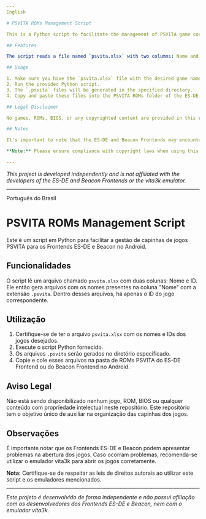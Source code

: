 ```yaml
---
English

# PSVITA ROMs Management Script

This is a Python script to facilitate the management of PSVITA game covers for the ES-DE and Beacon Frontends on Android.

## Features

The script reads a file named `psvita.xlsx` with two columns: Name and ID. It then generates files with the names listed in the "Name" column with the extension `.psvita`. Within these files, only the game's ID is included.

## Usage

1. Make sure you have the `psvita.xlsx` file with the desired game names and IDs.
2. Run the provided Python script.
3. The `.psvita` files will be generated in the specified directory.
4. Copy and paste these files into the PSVITA ROMs folder of the ES-DE Frontend or the Beacon Frontend on Android.

## Legal Disclaimer

No games, ROMs, BIOS, or any copyrighted content are provided in this repository. This repository solely aims to assist in managing game covers.

## Notes

It's important to note that the ES-DE and Beacon Frontends may encounter issues when opening games. If problems arise, it's recommended to use the vita3k emulator to open the games correctly.

**Note:** Please ensure compliance with copyright laws when using this script and the mentioned emulators.

---
```


*This project is developed independently and is not affiliated with the developers of the ES-DE and Beacon Frontends or the vita3k emulator.*

---

Português do Brasil

# PSVITA ROMs Management Script

Este é um script em Python para facilitar a gestão de capinhas de jogos PSVITA para os Frontends ES-DE e Beacon no Android.

## Funcionalidades

O script lê um arquivo chamado `psvita.xlsx` com duas colunas: Nome e ID. Ele então gera arquivos com os nomes presentes na coluna "Nome" com a extensão `.psvita`. Dentro desses arquivos, há apenas o ID do jogo correspondente.

## Utilização

1. Certifique-se de ter o arquivo `psvita.xlsx` com os nomes e IDs dos jogos desejados.
2. Execute o script Python fornecido.
3. Os arquivos `.psvita` serão gerados no diretório especificado.
4. Copie e cole esses arquivos na pasta de ROMs PSVITA do ES-DE Frontend ou do Beacon Frontend no Android.

## Aviso Legal

Não está sendo disponibilizado nenhum jogo, ROM, BIOS ou qualquer conteúdo com propriedade intelectual neste repositório. Este repositório tem o objetivo único de auxiliar na organização das capinhas dos jogos.

## Observações

É importante notar que os Frontends ES-DE e Beacon podem apresentar problemas na abertura dos jogos. Caso ocorram problemas, recomenda-se utilizar o emulador vita3k para abrir os jogos corretamente.

**Nota:** Certifique-se de respeitar as leis de direitos autorais ao utilizar este script e os emuladores mencionados.

---

*Este projeto é desenvolvido de forma independente e não possui afiliação com os desenvolvedores dos Frontends ES-DE e Beacon, nem com o emulador vita3k.*
